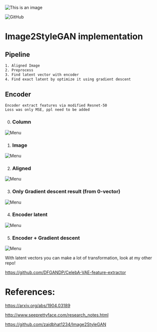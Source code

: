 ![This is an image](Banner.png)

![GitHub](https://img.shields.io/github/license/DFGANDP/StyleGan2-Ada_Encoder_projector)

# Image2StyleGAN implementation

## Pipeline
```bash
1. Aligned Image
2. Preprocess
3. Find latent vector with encoder
4. Find exact latent by optimize it using gradient descent
```

## Encoder
```
Encoder extract features via modified Resnet-50
Loss was only MSE, ppl need to be added
```

0. ### Column
![Menu](Column.png)

1. ### Image
![Menu](bradley_cooper.jpg)

2. ### Aligned
![Menu](face_aligned.png)

3. ### Only Gradient descent result (from 0-vector)
![Menu](only_projector.png)

4. ### Encoder latent
![Menu](encoder_img.png)

5. ### Encoder + Gradient descent
![Menu](Projector.png)



With latent vectors you can make a lot of transformation, look at my other repo!

https://github.com/DFGANDP/CelebA-VAE-feature-extractor

# References:
https://arxiv.org/abs/1904.03189

http://www.seeprettyface.com/research_notes.html

https://github.com/zaidbhat1234/Image2StyleGAN
